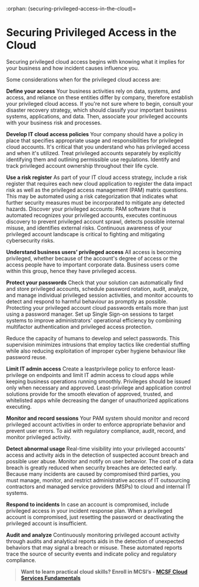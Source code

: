 :orphan:
(securing-privileged-access-in-the-cloud)=
# Securing Privileged Access in the Cloud
 
Securing privileged cloud access begins with knowing what it implies for your business and how incident causes influence you.

Some considerations when for the privileged cloud access are:

**Define your access** Your business activities rely on data, systems, and access, and reliance on these entities differ by company, therefore establish your privileged cloud access. If you're not sure where to begin, consult your disaster recovery strategy, which should classify your important business systems, applications, and data. Then, associate your privileged accounts with your business risk and processes.

**Develop IT cloud access policies** Your company should have a policy in place that specifies appropriate usage and responsibilities for privileged cloud accounts. It's critical that you understand who has privileged access and when it's utilized. Treat privileged accounts separately by explicitly identifying them and outlining permissible use regulations. Identify and track privileged account ownership throughout their life cycle.

**Use a risk register** As part of your IT cloud access strategy, include a risk register that requires each new cloud application to register the data impact risk as well as the privileged access management (PAM) matrix questions. This may be automated using a risk categorization that indicates what further security measures must be incorporated to mitigate any detected hazards.
Discover your privileged accounts: PAM software that is automated recognizes your privileged accounts, executes continuous discovery to prevent privileged account sprawl, detects possible internal misuse, and identifies external risks. Continuous awareness of your privileged account landscape is critical to fighting and mitigating cybersecurity risks.

**Understand business users’ privileged access** All access is becoming privileged, whether because of the account's degree of access or the access people have to important corporate data. Business users come within this group, hence they have privileged access.

**Protect your passwords** Check that your solution can automatically find and store privileged accounts, schedule password rotation, audit, analyze, and manage individual privileged session activities, and monitor accounts to detect and respond to harmful behaviour as promptly as possible. Protecting your privileged account cloud passwords entails more than just using a password manager. Set up Single Sign-on sessions to target systems to improve administrators' operational efficiency by combining multifactor authentication and privileged access protection.

Reduce the capacity of humans to develop and select passwords. This supervision minimizes intrusions that employ tactics like credential stuffing while also reducing exploitation of improper cyber hygiene behaviour like password reuse.

**Limit IT admin access** Create a least­privilege policy to enforce least­privilege on endpoints and limit IT admin access to cloud apps while keeping business operations running smoothly. Privileges should be issued only when necessary and approved. Least-privilege and application control solutions provide for the smooth elevation of approved, trusted, and whitelisted apps while decreasing the danger of unauthorized applications executing.

**Monitor and record sessions** Your PAM system should monitor and record privileged account activities in order to enforce appropriate behavior and prevent user errors. To aid with regulatory compliance, audit, record, and monitor privileged activity.

**Detect abnormal usage** Real-time visibility into your privileged accounts' access and activity aids in the detection of suspected account breach and possible user abuse. Monitor and notify on user behavior. The cost of a data breach is greatly reduced when security breaches are detected early. Because many incidents are caused by compromised third parties, you must manage, monitor, and restrict administrative access of IT outsourcing contractors and managed service providers (MSPs) to cloud and internal IT systems.

**Respond to incidents** In case an account is compromised, include privileged access in your incident response plan. When a privileged account is compromised, just resetting the password or deactivating the privileged account is insufficient.

**Audit and analyze** Continuously monitoring privileged account activity through audits and analytical reports aids in the detection of unexpected behaviors that may signal a breach or misuse. These automated reports trace the source of security events and indicate policy and regulatory compliance.

> **Want to learn practical cloud skills? Enroll in MCSI’s - [MCSF Cloud Services Fundamentals](https://www.mosse-institute.com/certifications/mcsf-cloud-services-fundamentals.html)**
